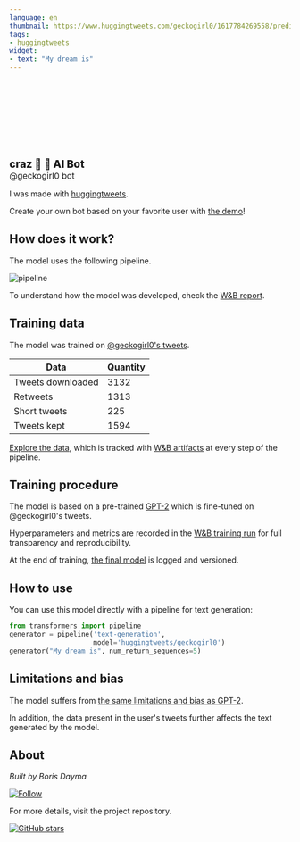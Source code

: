 ```yaml
---
language: en
thumbnail: https://www.huggingtweets.com/geckogirl0/1617784269558/predictions.png
tags:
- huggingtweets
widget:
- text: "My dream is"
---
```


<div>
<div style="width: 132px; height:132px; border-radius: 50%; background-size: cover; background-image: url('https://pbs.twimg.com/profile_images/1377855294655623169/hlahDP3v_400x400.jpg')">
</div>
<div style="margin-top: 8px; font-size: 19px; font-weight: 800">craz 🗿 🤖 AI Bot </div>
<div style="font-size: 15px">@geckogirl0 bot</div>
</div>

I was made with [huggingtweets](https://github.com/borisdayma/huggingtweets).

Create your own bot based on your favorite user with [the demo](https://colab.research.google.com/github/borisdayma/huggingtweets/blob/master/huggingtweets-demo.ipynb)!

## How does it work?

The model uses the following pipeline.

![pipeline](https://github.com/borisdayma/huggingtweets/blob/master/img/pipeline.png?raw=true)

To understand how the model was developed, check the [W&B report](https://wandb.ai/wandb/huggingtweets/reports/HuggingTweets-Train-a-Model-to-Generate-Tweets--VmlldzoxMTY5MjI).

## Training data

The model was trained on [@geckogirl0's tweets](https://twitter.com/geckogirl0).

| Data | Quantity |
| --- | --- |
| Tweets downloaded | 3132 |
| Retweets | 1313 |
| Short tweets | 225 |
| Tweets kept | 1594 |

[Explore the data](https://wandb.ai/wandb/huggingtweets/runs/2qub6zq7/artifacts), which is tracked with [W&B artifacts](https://docs.wandb.com/artifacts) at every step of the pipeline.

## Training procedure

The model is based on a pre-trained [GPT-2](https://huggingface.co/gpt2) which is fine-tuned on @geckogirl0's tweets.

Hyperparameters and metrics are recorded in the [W&B training run](https://wandb.ai/wandb/huggingtweets/runs/1wc0a99s) for full transparency and reproducibility.

At the end of training, [the final model](https://wandb.ai/wandb/huggingtweets/runs/1wc0a99s/artifacts) is logged and versioned.

## How to use

You can use this model directly with a pipeline for text generation:

```python
from transformers import pipeline
generator = pipeline('text-generation',
                     model='huggingtweets/geckogirl0')
generator("My dream is", num_return_sequences=5)
```

## Limitations and bias

The model suffers from [the same limitations and bias as GPT-2](https://huggingface.co/gpt2#limitations-and-bias).

In addition, the data present in the user's tweets further affects the text generated by the model.

## About

*Built by Boris Dayma*

[![Follow](https://img.shields.io/twitter/follow/borisdayma?style=social)](https://twitter.com/intent/follow?screen_name=borisdayma)

For more details, visit the project repository.

[![GitHub stars](https://img.shields.io/github/stars/borisdayma/huggingtweets?style=social)](https://github.com/borisdayma/huggingtweets)
